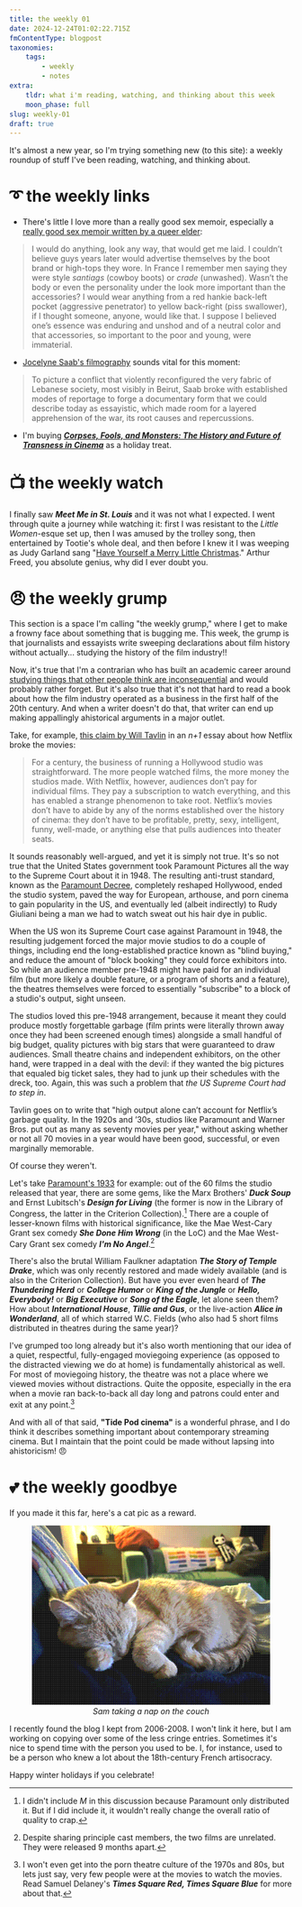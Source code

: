 ```yaml
---
title: the weekly 01
date: 2024-12-24T01:02:22.715Z
fmContentType: blogpost
taxonomies:
    tags:
        - weekly
        - notes
extra:
    tldr: what i'm reading, watching, and thinking about this week
    moon_phase: full
slug: weekly-01
draft: true
---
```


It's almost a new year, so I'm trying something new (to this site): a weekly roundup of stuff I've been reading, watching, and thinking about. 

# <span class="og">➰</span> the weekly links

- There's little I love more than a really good sex memoir, especially a [really good sex memoir written by a queer elder](https://www.theparisreview.org/blog/2024/12/16/a-sex-memoir/): 

> I would do anything, look any way, that would get me laid. I couldn’t believe guys years later would advertise themselves by the boot brand or high-tops they wore. In France I remember men saying they were style *santiags* (cowboy boots) or *crade* (unwashed). Wasn’t the body or even the personality under the look more important than the accessories? I would wear anything from a red hankie back-left pocket (aggressive penetrator) to yellow back-right (piss swallower), if I thought someone, anyone, would like that. I suppose I believed one’s essence was enduring and unshod and of a neutral color and that accessories, so important to the poor and young, were immaterial.

- [Jocelyne Saab's filmography](https://mubi.com/en/notebook/posts/life-during-wartime-on-the-films-of-jocelyne-saab) sounds vital for this moment:

> To picture a conflict that violently reconfigured the very fabric of Lebanese society, most visibly in Beirut, Saab broke with established modes of reportage to forge a documentary form that we could describe today as essayistic, which made room for a layered apprehension of the war, its root causes and repercussions.

- I'm buying [***Corpses, Fools, and Monsters: The History and Future of Transness in Cinema***](https://repeaterbooks.com/product/corpses-fools-and-monsters-the-history-and-future-of-transness-in-cinema/) as a holiday treat.  

# <span class="og">📺</span> the weekly watch

I finally saw ***Meet Me in St. Louis*** and it was not what I expected. I went through quite a journey while watching it: first I was resistant to the *Little Women*-esque set up, then I was amused by the trolley song, then entertained by Tootie's whole deal, and then before I knew it I was weeping as Judy Garland sang "[Have Yourself a Merry Little Christmas](https://youtu.be/Tt9L2uWFI4Y?si=-d-RVVwFrtWCpXFS)." Arthur Freed, you absolute genius, why did I ever doubt you. 

# <span class="og">😠</span> the weekly grump

This section is a space I'm calling "the weekly grump," where I get to make a frowny face about something that is bugging me. This week, the grump is that journalists and essayists write sweeping declarations about film history without actually... studying the history of the film industry!!

Now, it's true that I'm a contrarian who has built an academic career around [studying things that other people think are inconsequential](https://beforefanfiction.com) and would probably rather forget. But it's also true that it's not that hard to read a book about how the film industry operated as a business in the first half of the 20th century. And when a writer doesn't do that, that writer can end up making appallingly ahistorical arguments in a major outlet. 

Take, for example, [this claim by Will Tavlin](https://www.nplusonemag.com/issue-49/essays/casual-viewing/#rf1-54865) in an *n+1* essay about how Netflix broke the movies:

> For a century, the business of running a Hollywood studio was straightforward. The more people watched films, the more money the studios made. With Netflix, however, audiences don’t pay for individual films. They pay a subscription to watch everything, and this has enabled a strange phenomenon to take root. Netflix’s movies don’t have to abide by any of the norms established over the history of cinema: they don’t have to be profitable, pretty, sexy, intelligent, funny, well-made, or anything else that pulls audiences into theater seats. 

It sounds reasonably well-argued, and yet it is simply not true. It's so not true that the United States government took Paramount Pictures all the way to the Supreme Court about it in 1948. The resulting anti-trust standard, known as the [Paramount Decree](https://en.wikipedia.org/wiki/United_States_v._Paramount_Pictures,_Inc.), completely reshaped Hollywood, ended the studio system, paved the way for European, arthouse, and porn cinema to gain popularity in the US, and eventually led (albeit indirectly) to Rudy Giuliani being a man we had to watch sweat out his hair dye in public. 

When the US won its Supreme Court case against Paramount in 1948, the resulting judgement forced the major movie studios to do a couple of things, including end the long-established practice known as "blind buying," and reduce the amount of "block booking" they could force exhibitors into. So while an audience member pre-1948 might have paid for an individual film (but more likely a double feature, or a program of shorts and a feature), the theatres themselves were forced to essentially "subscribe" to a block of a studio's output, sight unseen. 

The studios loved this pre-1948 arrangement, because it meant they could produce mostly forgettable garbage (film prints were literally thrown away once they had been screened enough times) alongside a small handful of big budget, quality pictures with big stars that were guaranteed to draw audiences. Small theatre chains and independent exhibitors, on the other hand, were trapped in a deal with the devil: if they wanted the big pictures that equaled big ticket sales, they had to junk up their schedules with the dreck, too. Again, this was such a problem that *the US Supreme Court had to step in*.

Tavlin goes on to write that "high output alone can’t account for Netflix’s garbage quality. In the 1920s and ’30s, studios like Paramount and Warner Bros. put out as many as seventy movies per year," without asking whether or not all 70 movies in a year would have been good, successful, or even marginally memorable. 

Of course they weren't. 

Let's take [Paramount's 1933](https://en.m.wikipedia.org/wiki/List_of_Paramount_Pictures_films_(1930%E2%80%931939)#1933) for example: out of the 60 films the studio released that year, there are some gems, like the Marx Brothers' ***Duck Soup*** and Ernst Lubitsch's ***Design for Living*** (the former is now in the Library of Congress, the latter in the Criterion Collection).[^1] There are a couple of lesser-known films with historical significance, like the Mae West-Cary Grant sex comedy ***She Done Him Wrong*** (in the LoC) and the Mae West-Cary Grant sex comedy ***I'm No Angel***.[^2] 

There's also the brutal William Faulkner adaptation ***The Story of Temple Drake***, which was only recently restored and made widely available (and is also in the Criterion Collection). But have you ever even heard of ***The Thundering Herd*** or ***College Humor*** or ***King of the Jungle*** or ***Hello, Everybody!*** or ***Big Executive*** or ***Song of the Eagle***, let alone seen them? How about ***International House***, ***Tillie and Gus***, or the live-action ***Alice in Wonderland***, all of which starred W.C. Fields (who also had 5 short films distributed in theatres during the same year)?

I've grumped too long already but it's also worth mentioning that our idea of a quiet, respectful, fully-engaged moviegoing experience (as opposed to the distracted viewing we do at home) is fundamentally ahistorical as well. For most of moviegoing history, the theatre was not a place where we viewed movies without distractions. Quite the opposite, especially in the era when a movie ran back-to-back all day long and patrons could enter and exit at any point.[^3]

[^1]: I didn't include *M* in this discussion because Paramount only distributed it. But if I did include it, it wouldn't really change the overall ratio of quality to crap. 

[^2]: Despite sharing principle cast members, the two films are unrelated. They were released 9 months apart.

[^3]: I won't even get into the porn theatre culture of the 1970s and 80s, but lets just say, very few people were at the movies to watch the movies. Read Samuel Delaney's ***Times Square Red, Times Square Blue*** for more about that.

And with all of that said, **"Tide Pod cinema"** is a wonderful phrase, and I do think it describes something important about contemporary streaming cinema. But I maintain that the point could be made without lapsing into ahistoricism! <span class="og">😠</span>

# <span class="og">💕</span> the weekly goodbye

If you made it this far, here's a cat pic as a reward.

<center><figure class="dam"><img src="/sleepysam.png" alt="an orange cat curled up to sleep.">
<figcaption style="text-align:center"><i>Sam taking a nap on the couch</i></figcaption></figure></center>

I recently found the blog I kept from 2006-2008. I won't link it here, but I am working on copying over some of the less cringe entries. Sometimes it's nice to spend time with the person you used to be. I, for instance, used to be a person who knew a lot about the 18th-century French artisocracy.

Happy winter holidays if you celebrate!